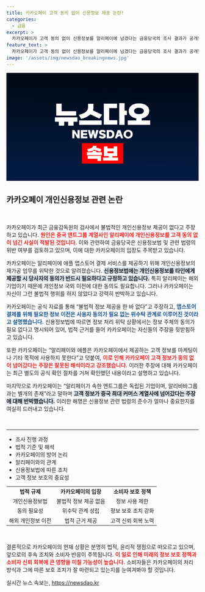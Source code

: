 ```yaml
---
title: 카카오페이 고객 동의 없이 신용정보 제공 논란!
categories:
  - 금융
excerpt: >
  카카오페이가 고객 동의 없이 신용정보를 알리페이에 넘겼다는 금융당국의 조사 결과가 공개됐다. 그러나 카카오페이는 불법 정보 제공을 강력히 부인하며, 업무 위탁 절차에 따라 합법적으로 처리됐다고 주장했다. 진실은 무엇일까?
feature_text: >
  카카오페이가 고객 동의 없이 신용정보를 알리페이에 넘겼다는 금융당국의 조사 결과가 공개됐다. 그러나 카카오페이는 불법 정보 제공을 강력히 부인하며, 업무 위탁 절차에 따라 합법적으로 처리됐다고 주장했다. 진실은 무엇일까?
image: '/assets/img/newsdao_breakingnews.jpg'
---
```


<p><img src="/assets/img/newsdao_breakingnews.jpg" alt="koreaapp 속보" /></p>

<h2 data-ke-size="size26">카카오페이 개인신용정보 관련 논란</h2>

<p data-ke-size="size16">&nbsp;</p>

<p>카카오페이가 최근 금융감독원의 검사에서 불법적인 개인신용정보 제공이 없다고 주장하고 있습니다. <b><span style="color: #ee2323;">원인은 중국 앤트그룹 계열사인 알리페이에 개인신용정보를 고객 동의 없이 넘긴 사실이 적발된 것입니다.</span></b> 이와 관련하여 금융당국은 신용정보법 및 관련 법령의 위반 여부를 검토하고 있으며, 이에 대한 카카오페이의 입장도 주목받고 있습니다. </p>

<p>카카오페이는 알리페이에 애플 앱스토어 결제 서비스를 제공하기 위해 개인신용정보의 재가공 업무를 위탁한 것으로 알려졌습니다. <b><span style="background-color: #21538527;">신용정보법에는 개인신용정보를 타인에게 제공할 시 당사자의 동의가 반드시 필요하다고 규정하고 있습니다.</span></b> 특히 알리페이는 해외 기업이기 때문에 개인정보 국외 이전에 대한 동의도 필요합니다. 그러나 카카오페이는 자신이 그런 불법적 행위를 하지 않았다고 강력히 반박하고 있습니다.</p>

<p>카카오페이는 공식 자료를 통해 “불법적 정보 제공을 한 바 없다”고 주장하고, <b><span style="color: #1a5490;">앱스토어 결제를 위해 필요한 정보 이전은 사용자 동의가 필요 없는 위수탁 관계로 이루어진 것이라고 설명했습니다.</span></b> 신용정보법에 따르면 정보 처리 위탁 상황에서는 정보 주체의 동의가 필요 없다고 명시되어 있어, 법적 근거를 들어 카카오페이는 자신들의 주장을 뒷받침하고 있습니다. </p>

<p>또한 카카오페이는 “알리페이와 애플은 카카오페이에서 제공하는 고객 정보를 마케팅이나 기타 목적에 사용하지 못한다”고 덧붙여, <b><span style="color: #ee2323;">이로 인해 카카오페이 고객 정보가 동의 없이 넘어갔다는 주장은 잘못된 해석이라고 강조했습니다.</span></b> 이러한 주장에 대해 카카오페이는 최근 별도의 공식 확인 절차를 거쳐 확인했던 내용이라고 설명하고 있습니다.</p>

<p>마지막으로 카카오페이는 “알리페이가 속한 앤트그룹은 독립된 기업이며, 알리바바그룹과는 별개의 존재”라고 말하며 <b><span style="background-color: #21538527;">고객 정보가 중국 최대 커머스 계열사에 넘어갔다는 주장에 대해 반박했습니다.</span></b> 이러한 해명은 신용정보 관련 법령의 준수가 얼마나 중요한지를 여실히 드러내고 있습니다. </p>

<p data-ke-size="size16">&nbsp;</p>

<hr>

<ul>
<li>조사 진행 과정 </li>
<li>법적 기준 및 해석 </li>
<li>카카오페이의 방어 논리 </li>
<li>알리페이와의 관계 </li>
<li>신용정보법에 따른 조치 </li>
<li>고객 정보 보호의 중요성 </li>
</ul>

<table style="Width: 100%;">
<tr>
<td style="text-align: center; height: 17px;"><b>법적 규제</b></td>
<td style="text-align: center; height: 17px;"><b>카카오페이의 입장</b></td>
<td style="text-align: center; height: 17px;"><b>소비자 보호 정책</b></td>
</tr>
<tr>
<td style="text-align: center; height: 17px;">개인신용정보법</td>
<td style="text-align: center; height: 17px;">불법적 정보 제공 없음</td>
<td style="text-align: center; height: 17px;">정보 사용 제한</td>
</tr>
<tr>
<td style="text-align: center; height: 17px;">동의 필요성</td>
<td style="text-align: center; height: 17px;">위수탁 관계 성립</td>
<td style="text-align: center; height: 17px;">정보 보호 조치 강화</td>
</tr>
<tr>
<td style="text-align: center; height: 17px;">해외 개인정보 이전</td>
<td style="text-align: center; height: 17px;">법적 근거 제공</td>
<td style="text-align: center; height: 17px;">고객 신뢰 회복 노력</td>
</tr>
</table>

<p data-ke-size="size16">&nbsp;</p> 

<p>결론적으로 카카오페이의 현재 상황은 분명히 법적, 윤리적 쟁점으로 떠오르고 있으며, 앞으로의 후속 조치와 소비자 반응이 주목됩니다. <b><span style="color: #ee2323;">이 일로 인해 미래의 정보 보호 정책과 소비자 신뢰 회복에 큰 영향을 미칠 가능성이 높습니다.</span></b> 소비자들은 카카오페이의 처리 방식과 그에 따른 보호 조치가 잘 마련되고 있는지를 눈여겨봐야 할 것입니다.</p>
실시간 뉴스 속보는, <a href="https://newsdao.kr" rel="dofollow">https://newsdao.kr</a>


